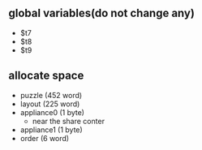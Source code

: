 ## global variables(do not change any)
- $t7
- $t8
- $t9

## allocate space
  - puzzle (452 word)
  - layout (225 word)
  - appliance0 (1 byte) 
    - near the share conter
  - appliance1 (1 byte)   
  - order (6 word)


